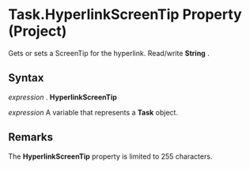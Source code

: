 
# Task.HyperlinkScreenTip Property (Project)

Gets or sets a ScreenTip for the hyperlink. Read/write  **String** .


## Syntax

 _expression_ . **HyperlinkScreenTip**

 _expression_ A variable that represents a **Task** object.


## Remarks

The  **HyperlinkScreenTip** property is limited to 255 characters.


